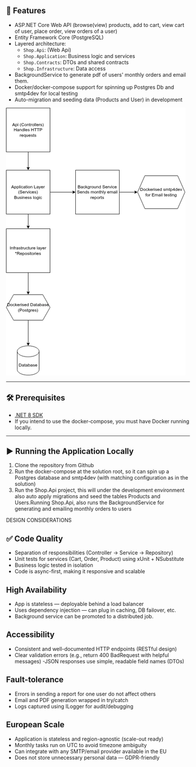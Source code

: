 ## 🚀 Features

- ASP.NET Core Web API (browse(view) products, add to cart, view cart of user, place order, view orders of a user)
- Entity Framework Core (PostgreSQL)
- Layered architecture:
    - `Shop.Api`: (Web Api)
    - `Shop.Application`: Business logic and services
    - `Shop.Contracts`: DTOs and shared contracts
    - `Shop.Infrastructure`: Data access
- BackgroundService to generate pdf of users' monthly orders and email them.
- Docker/docker-compose support for spinning up Postgres Db and smtp4dev for local testing
- Auto-migration and seeding data (Products and User) in development

![Preview](architectural-drawing.png)

---

## 🛠️ Prerequisites

- [.NET 8 SDK](https://dotnet.microsoft.com/en-us/download/dotnet/8.0)
- If you intend to use the docker-compose, you must have Docker running locally.

---

## ▶️ Running the Application Locally
1. Clone the repository from Github
2. Run the docker-compose at the solution root, so it can spin up a Postgres database and smtp4dev (with matching configuration as in the solution)
3. Run the Shop.Api project, this will under the development environment also auto apply migrations and seed the tables Products and Users.Running Shop.Api, also runs the BackgroundService for generating and emailing monthly orders to users


DESIGN CONSIDERATIONS

## ✅ Code Quality
- Separation of responsibilities (Controller → Service → Repository)
- Unit tests for services (Cart, Order, Product) using xUnit + NSubstitute
- Business logic tested in isolation
- Code is async-first, making it responsive and scalable

## High Availability
- App is stateless — deployable behind a load balancer
- Uses dependency injection — can plug in caching, DB failover, etc.
- Background service can be promoted to a distributed job.

## Accessibility
- Consistent and well-documented HTTP endpoints (RESTful design)
- Clear validation errors (e.g., return 400 BadRequest with helpful messages)
 -JSON responses use simple, readable field names (DTOs)

## Fault-tolerance
- Errors in sending a report for one user do not affect others
- Email and PDF generation wrapped in try/catch
- Logs captured using ILogger for audit/debugging

## European Scale
- Application is stateless and region-agnostic (scale-out ready)
- Monthly tasks run on UTC to avoid timezone ambiguity
- Can integrate with any SMTP/email provider available in the EU
- Does not store unnecessary personal data — GDPR-friendly